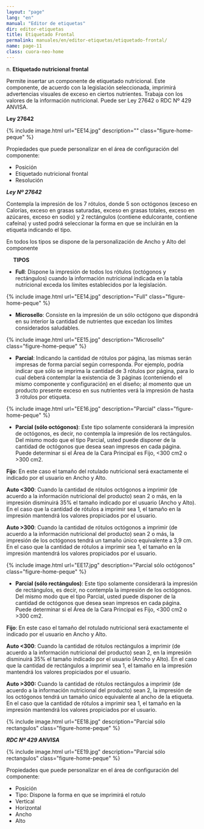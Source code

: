 ```yaml
---
layout: "page"
lang: "en"
manual: "Editor de etiquetas"
dir: editor-etiquetas
title: Etiquetado Frontal
permalink: manuales/en/editor-etiquetas/etiquetado-frontal/
name: page-11
class: cuora-neo-home
---
```


n.	**Etiquetado nutricional frontal**

Permite insertar un componente de etiquetado nutricional. Este componente, de acuerdo con la legislación seleccionada, imprimirá advertencias visuales de exceso en ciertos nutrientes. Trabaja con los valores de la información nutricional. Puede ser Ley 27642 o RDC Nº 429 ANVISA.

**Ley 27642**

{% include image.html url="EE14.jpg" description="" class="figure-home-peque" %}

Propiedades que puede personalizar en el área de configuración del componente:
- Posición
- Etiquetado nutricional frontal
- Resolución

***Ley Nº 27642*** 

Contempla la impresión de los 7 rótulos, donde 5 son octógonos (exceso en Calorías, exceso en grasas saturadas, exceso en grasas totales, exceso en azúcares, exceso en sodio) y 2 rectángulos (contiene edulcorante, contiene cafeína) y usted podrá seleccionar la forma en que se incluirán en la etiqueta indicando el tipo. 

En todos los tipos se dispone de la personalización de Ancho y Alto del componente
		
 
**TIPOS**

- **Full**: Dispone la impresión de todos los rótulos (octógonos y rectángulos) cuando la información nutricional indicada en la tabla nutricional exceda los límites establecidos por la legislación.

{% include image.html url="EE14.jpg" description="Full" class="figure-home-peque" %}

- **Microsello**: Consiste en la impresión de un sólo octógono que dispondrá en su interior la cantidad de nutrientes que excedan los límites considerados saludables. 

{% include image.html url="EE15.jpg" description="Microsello" class="figure-home-peque" %}

- **Parcial**: Indicando la cantidad de rótulos por página, las mismas serán impresas de forma parcial según corresponda. Por ejemplo, podría indicar que sólo se imprima la cantidad de 3 rótulos por página, para lo cual deberá contemplar la existencia de 3 páginas (conteniendo el mismo componente y configuración) en el diseño; al momento que un producto presente exceso en sus nutrientes verá la impresión de hasta 3 rótulos por etiqueta. 

{% include image.html url="EE16.jpg" description="Parcial" class="figure-home-peque" %}


- **Parcial (sólo octógonos)**: Este tipo solamente considerará la impresión de octógonos, es decir, no contempla la impresión de los rectángulos. Del mismo modo que el tipo Parcial, usted puede disponer de la cantidad de octógonos que desea sean impresos en cada página. Puede determinar si el Área de la Cara Principal es Fijo, <300 cm2 o >300 cm2.

**Fijo**: En este caso el tamaño del rotulado nutricional será exactamente el indicado por el usuario en Ancho y Alto.

**Auto <300**: Cuando la cantidad de rótulos octógonos a imprimir (de acuerdo a la información nutricional del producto) sean 2 o más, en la impresión disminuirá 35% el tamaño indicado por el usuario (Ancho y Alto). En el caso que la cantidad de rótulos a imprimir sea 1, el tamaño en la impresión mantendrá los valores propiciados por el usuario. 

**Auto >300**: Cuando la cantidad de rótulos octógonos a imprimir (de acuerdo a la información nutricional del producto) sean 2 o más, la impresión de los octógonos tendrá un tamaño único equivalente a 3,9 cm. En el caso que la cantidad de rótulos a imprimir sea 1, el tamaño en la impresión mantendrá los valores propiciados por el usuario.

{% include image.html url="EE17.jpg" description="Parcial sólo octógonos" class="figure-home-peque" %}

- **Parcial (sólo rectángulos)**: Este tipo solamente considerará la impresión de rectángulos, es decir, no contempla la impresión de los octógonos. Del mismo modo que el tipo Parcial, usted puede disponer de la cantidad de octógonos que desea sean impresos en cada página. Puede determinar si el Área de la Cara Principal es Fijo, <300 cm2 o >300 cm2.

**Fijo**: En este caso el tamaño del rotulado nutricional será exactamente el indicado por el usuario en Ancho y Alto.

**Auto <300**: Cuando la cantidad de rótulos rectángulos a imprimir (de acuerdo a la información nutricional del producto) sean 2, en la impresión disminuirá 35% el tamaño indicado por el usuario (Ancho y Alto). En el caso que la cantidad de rectángulos a imprimir sea 1, el tamaño en la impresión mantendrá los valores propiciados por el usuario. 

**Auto >300:** Cuando la cantidad de rótulos rectángulos a imprimir (de acuerdo a la información nutricional del producto) sean 2, la impresión de los octógonos tendrá un tamaño único equivalente al ancho de la etiqueta. En el caso que la cantidad de rótulos a imprimir sea 1, el tamaño en la impresión mantendrá los valores propiciados por el usuario.

{% include image.html url="EE18.jpg" description="Parcial sólo rectangulos" class="figure-home-peque" %}


***RDC Nº 429 ANVISA***

{% include image.html url="EE19.jpg" description="Parcial sólo rectangulos" class="figure-home-peque" %}

Propiedades que puede personalizar en el área de configuración del componente:

- Posición
- Tipo: Dispone la forma en que se imprimirá el rotulo
- Vertical
- Horizontal
- Ancho
- Alto
